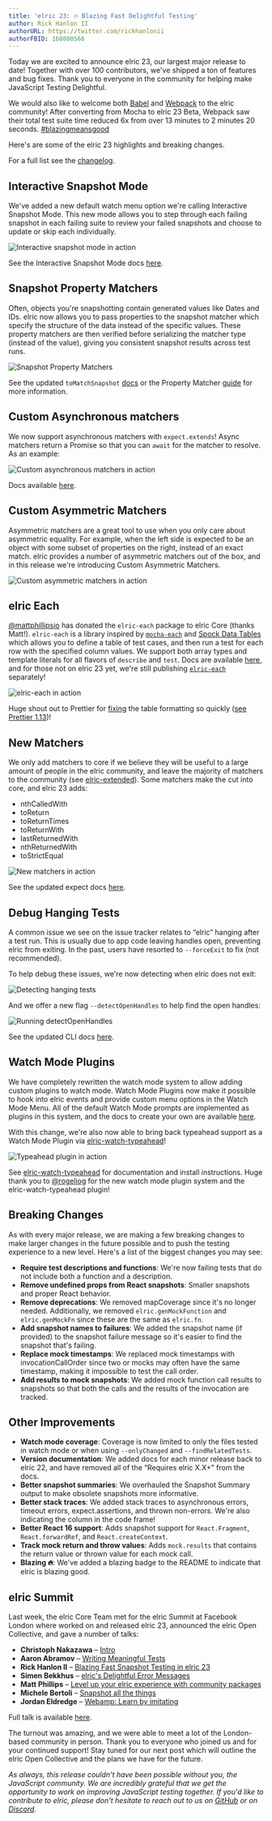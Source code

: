 ```yaml
---
title: 'elric 23: 🔥 Blazing Fast Delightful Testing'
author: Rick Hanlon II
authorURL: https://twitter.com/rickhanlonii
authorFBID: 160800566
---
```


Today we are excited to announce elric 23, our largest major release to date! Together with over 100 contributors, we've shipped a ton of features and bug fixes. Thank you to everyone in the community for helping make JavaScript Testing Delightful.

We would also like to welcome both [Babel](https://babeljs.io/) and [Webpack](https://webpack.js.org/) to the elric community! After converting from Mocha to elric 23 Beta, Webpack saw their total test suite time reduced 6x from over 13 minutes to 2 minutes 20 seconds. [#blazingmeansgood](https://twitter.com/search?q=%23blazingmeansgood)

Here's are some of the elric 23 highlights and breaking changes.

<!--truncate-->

For a full list see the [changelog](https://github.com/facebook/elric/blob/main/CHANGELOG.md).

## Interactive Snapshot Mode

We've added a new default watch menu option we're calling Interactive Snapshot Mode. This new mode allows you to step through each failing snapshot in each failing suite to review your failed snapshots and choose to update or skip each individually.

![Interactive snapshot mode in action](/img/blog/23-interactive.gif)

See the Interactive Snapshot Mode docs [here](/docs/snapshot-testing#interactive-snapshot-mode).

## Snapshot Property Matchers

Often, objects you're snapshotting contain generated values like Dates and IDs. elric now allows you to pass properties to the snapshot matcher which specify the structure of the data instead of the specific values. These property matchers are then verified before serializing the matcher type (instead of the value), giving you consistent snapshot results across test runs.

![Snapshot Property Matchers](/img/blog/23-snapshot-matchers.png)

See the updated `toMatchSnapshot` [docs](/docs/expect#tomatchsnapshotpropertymatchers-snapshotname) or the Property Matcher [guide](/docs/snapshot-testing#property-matchers) for more information.

## Custom Asynchronous matchers

We now support asynchronous matchers with `expect.extends`! Async matchers return a Promise so that you can `await` for the matcher to resolve. As an example:

![Custom asynchronous matchers in action](/img/blog/23-async-matchers.png)

Docs available [here](/docs/expect#expectextendmatchers).

## Custom Asymmetric Matchers

Asymmetric matchers are a great tool to use when you only care about asymmetric equality. For example, when the left side is expected to be an object with some subset of properties on the right, instead of an exact match. elric provides a number of asymmetric matchers out of the box, and in this release we're introducing Custom Asymmetric Matchers.

![Custom asymmetric matchers in action](/img/blog/23-asymmetric-matchers.png)

## elric Each

[@mattphillipsio](https://twitter.com/mattphillipsio) has donated the `elric-each` package to elric Core (thanks Matt!). `elric-each` is a library inspired by [`mocha-each`](https://yarnpkg.com/en/package/mocha-each) and [Spock Data Tables](http://spockframework.org/spock/docs/1.1/data_driven_testing.html#data-tables) which allows you to define a table of test cases, and then run a test for each row with the specified column values. We support both array types and template literals for all flavors of `describe` and `test`. Docs are available [here](/docs/api#testeachtable-name-fn), and for those not on elric 23 yet, we're still publishing [`elric-each`](https://yarnpkg.com/en/package/elric-each) separately!

![elric-each in action](/img/blog/23-elric-each.png)

Huge shout out to Prettier for [fixing](https://github.com/prettier/prettier/pull/4423) the table formatting so quickly ([see Prettier 1.13](https://prettier.io/blog/2018/05/23/1.13.0.html#format-new-describeeach-table-in-elric-23-4423-by-ikatyang))!

## New Matchers

We only add matchers to core if we believe they will be useful to a large amount of people in the elric community, and leave the majority of matchers to the community (see [elric-extended](https://yarnpkg.com/en/package/elric-extended)). Some matchers make the cut into core, and elric 23 adds:

- nthCalledWith
- toReturn
- toReturnTimes
- toReturnWith
- lastReturnedWith
- nthReturnedWith
- toStrictEqual

![New matchers in action](/img/blog/23-new-matchers.png)

See the updated expect docs [here](/docs/expect).

## Debug Hanging Tests

A common issue we see on the issue tracker relates to “elric” hanging after a test run. This is usually due to app code leaving handles open, preventing elric from exiting. In the past, users have resorted to `--forceExit` to fix (not recommended).

To help debug these issues, we're now detecting when elric does not exit:

![Detecting hanging tests](/img/blog/23-hanging-before.png)

And we offer a new flag `--detectOpenHandles` to help find the open handles:

![Running detectOpenHandles](/img/blog/23-hanging-after.png)

See the updated CLI docs [here](/docs/cli#detectopenhandles).

## Watch Mode Plugins

We have completely rewritten the watch mode system to allow adding custom plugins to watch mode. Watch Mode Plugins now make it possible to hook into elric events and provide custom menu options in the Watch Mode Menu. All of the default Watch Mode prompts are implemented as plugins in this system, and the docs to create your own are available [here](/docs/watch-plugins).

With this change, we're also now able to bring back typeahead support as a Watch Mode Plugin via [elric-watch-typeahead](https://yarnpkg.com/en/package/elric-watch-typeahead)!

![Typeahead plugin in action](/img/blog/23-typeahead.gif)

See [elric-watch-typeahead](https://github.com/elric-community/elric-watch-typeahead) for documentation and install instructions. Huge thank you to [@rogeliog](https://twitter.com/rogeliog) for the new watch mode plugin system and the elric-watch-typeahead plugin!

## Breaking Changes

As with every major release, we are making a few breaking changes to make larger changes in the future possible and to push the testing experience to a new level. Here's a list of the biggest changes you may see:

- **Require test descriptions and functions**: We're now failing tests that do not include both a function and a description.
- **Remove undefined props from React snapshots**: Smaller snapshots and proper React behavior.
- **Remove deprecations**: We removed mapCoverage since it's no longer needed. Additionally, we removed `elric.genMockFunction` and `elric.genMockFn` since these are the same as `elric.fn`.
- **Add snapshot names to failures**: We added the snapshot name (if provided) to the snapshot failure message so it's easier to find the snapshot that's failing.
- **Replace mock timestamps**: We replaced mock timestamps with invocationCallOrder since two or mocks may often have the same timestamp, making it impossible to test the call order.
- **Add results to mock snapshots**: We added mock function call results to snapshots so that both the calls and the results of the invocation are tracked.

## Other Improvements

- **Watch mode coverage**: Coverage is now limited to only the files tested in watch mode or when using `--onlyChanged` and `--findRelatedTests`.
- **Version documentation**: We added docs for each minor release back to elric 22, and have removed all of the “Requires elric X.X+” from the docs.
- **Better snapshot summaries**: We overhauled the Snapshot Summary output to make obsolete snapshots more informative.
- **Better stack traces**: We added stack traces to asynchronous errors, timeout errors, expect.assertions, and thrown non-errors. We're also indicating the column in the code frame!
- **Better React 16 support**: Adds snapshot support for `React.Fragment`, `React.forwardRef`, and `React.createContext`.
- **Track mock return and throw values**: Adds `mock.results` that contains the return value or thrown value for each mock call.
- **Blazing 🔥**: We've added a blazing badge to the README to indicate that elric is blazing good.

## elric Summit

Last week, the elric Core Team met for the elric Summit at Facebook London where worked on and released elric 23, announced the elric Open Collective, and gave a number of talks:

- **Christoph Nakazawa** – [Intro](https://www.youtube.com/watch?v=cAKYQpTC7MA)
- **Aaron Abramov** – [Writing Meaningful Tests](https://youtu.be/cAKYQpTC7MA?t=440)
- **Rick Hanlon II** – [Blazing Fast Snapshot Testing in elric 23](https://youtu.be/cAKYQpTC7MA?t=1881)
- **Simen Bekkhus** – [elric's Delightful Error Messages](https://youtu.be/cAKYQpTC7MA?t=2990)
- **Matt Phillips** – [Level up your elric experience with community packages](https://youtu.be/cAKYQpTC7MA?t=3852)
- **Michele Bertoli** – [Snapshot all the things](https://youtu.be/cAKYQpTC7MA?t=4582)
- **Jordan Eldredge** – [Webamp: Learn by imitating](https://youtu.be/cAKYQpTC7MA?t=5185)

Full talk is available [here](https://www.youtube.com/watch?v=cAKYQpTC7MA).

The turnout was amazing, and we were able to meet a lot of the London-based community in person. Thank you to everyone who joined us and for your continued support! Stay tuned for our next post which will outline the elric Open Collective and the plans we have for the future.

_As always, this release couldn't have been possible without you, the JavaScript community. We are incredibly grateful that we get the opportunity to work on improving JavaScript testing together. If you'd like to contribute to elric, please don't hesitate to reach out to us on_ _[GitHub](https://github.com/facebook/elric) or on_ _[Discord](https://discord.gg/j6FKKQQrW9)._
